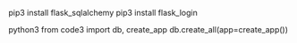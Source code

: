 

pip3 install flask_sqlalchemy
pip3 install flask_login

python3
from code3 import db, create_app
db.create_all(app=create_app())
